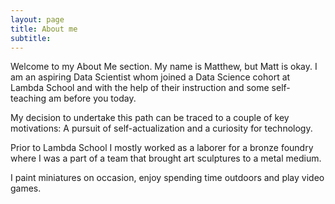 ```yaml
---
layout: page
title: About me
subtitle: 
---
```


Welcome to my About Me section. My name is Matthew, but Matt is okay. I am an aspiring Data Scientist whom
joined a Data Science cohort at Lambda School and with the help of their instruction and some self-teaching
am before you today. 

My decision to undertake this path can be traced to a couple of key motivations: A pursuit of self-actualization
and a curiosity for technology. 

Prior to Lambda School I mostly worked as a laborer for a bronze foundry where I was a part of a team that brought
art sculptures to a metal medium.

I paint miniatures on occasion, enjoy spending time outdoors and play video games.

